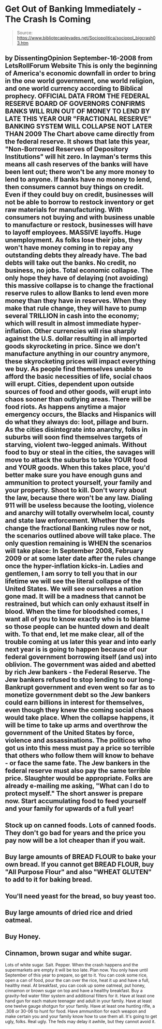 # Get Out of Banking Immediately - The Crash Is Coming

> Source: https://www.bibliotecapleyades.net/Sociopolitica/sociopol_bigcrash03.htm

by
DissentingOpinion
September-16-2008
from
LetsRollForum Website
This is only the beginning of America's economic
downfall in order to bring in the
one
world government,
one world religion, and
one world currency according to Biblical prophecy.
OFFICIAL DATA FROM
THE FEDERAL RESERVE BOARD OF GOVERNORS
CONFIRMS BANKS WILL RUN OUT OF MONEY TO LEND BY
LATE THIS YEAR
OUR "FRACTIONAL RESERVE" BANKING
SYSTEM WILL COLLAPSE NOT LATER THAN 2009
The Chart above came directly from the federal
reserve.
It shows that late this year,
"Non-Borrowed Reserves of Depository Institutions" will hit zero.
In layman's terms this means all cash reserves of the banks will have been
lent out; there won't be any more money to lend to anyone.
If banks have no money to lend, then consumers cannot buy things on credit.
Even if they could buy on credit, businesses will not be able to borrow to
restock inventory or get raw materials for manufacturing. With consumers not
buying and with business unable to manufacture or restock, businesses will
have to layoff employees. MASSIVE layoffs. Huge unemployment.
As folks lose their jobs, they won't have money coming in to repay any
outstanding debts they already have. The bad debts will take out the banks.
No credit, no business, no jobs. Total economic collapse.
The only hope they have of delaying (not avoiding) this massive collapse is
to change the fractional reserve rules to allow Banks to lend even more
money than they have in reserves.
When they make that rule change, they will have to pump several TRILLION in
cash into the economy; which will result in almost immediate
hyper-inflation. Other currencies will rise sharply against the U.S. dollar
resulting in all imported goods skyrocketing in price. Since we don't
manufacture anything in our country anymore, these skyrocketing prices will
impact everything we buy.
As people find themselves unable to afford the basic necessities of life,
social chaos will erupt.
Cities, dependent upon outside sources of food and other goods, will erupt
into chaos sooner than outlying areas. There will be food riots. As happens
anytime a major emergency occurs, the Blacks and Hispanics will do what they
always do: loot, pillage and burn.
As the cities disintegrate into anarchy, folks in suburbs will soon find
themselves targets of starving, violent two-legged animals. Without food to
buy or steal in the cities, the savages will move to attack the suburbs to
take YOUR food and YOUR goods.
When this takes place, you'd better make sure you have enough guns and
ammunition to protect yourself, your family and your property. Shoot to
kill. Don't worry about the law, because there won't be any law.
Dialing 911 will be useless because the looting, violence and anarchy will
totally overwhelm local, county and state law enforcement.
Whether the feds change the fractional Banking rules now or not, the
scenarios outlined above will take place. The only question remaining is
WHEN the scenarios will take place: In September 2008, February 2009 or at
some later date after the rules change once the hyper-inflation kicks-in.
Ladies and gentlemen, I am sorry to tell you that in our lifetime we will
see the literal collapse of the United States. We will see ourselves
a nation gone mad. It will be a madness that cannot be restrained, but which
can only exhaust itself in blood.
When the time for bloodshed comes, I want all of you to know exactly who is
to blame so those people can be hunted down and dealt with. To that end, let
me make clear, all of the trouble coming at us later this year and into
early next year is is going to happen because of our federal government
borrowing itself (and us) into oblivion.
The government was aided and abetted by rich Jew bankers -
the
Federal Reserve. The Jew bankers refused to stop lending to our
long-Bankrupt government and even went so far as to monetize government debt
so the Jew bankers could earn billions in interest for themselves, even
though they knew the coming social chaos would take place.
When the collapse happens, it will be time to take up arms and overthrow the
government of the United States by force, violence and assassinations. The
politicos who got us into this mess must pay a price so terrible that others
who follow them will know to behave - or face the same fate.
The Jew bankers in the federal reserve must also pay the same terrible
price. Slaughter would be appropriate.
Folks are already e-mailing me asking,
"What can I do to protect myself."
The short answer is prepare now. Start
accumulating food to feed yourself and your family for upwards of a full
year!
-
Stock up on canned foods. Lots of canned
foods. They don't go bad for years and the price you pay now will be
a lot cheaper than if you wait.
-
Buy large amounts of BREAD FLOUR to bake
your own bread. If you cannot get BREAD FLOUR, buy "All Purpose
Flour" and also "WHEAT GLUTEN" to add to it for baking bread.
-
You'll need yeast for the bread, so buy
yeast too.
-
Buy large amounts of dried rice and
dried oatmeal.
-
Buy Honey.
-
Cinnamon, brown sugar and white sugar.
-
Lots of white sugar. Salt. Pepper.
When the crash happens and the supermarkets are
empty it will be too late. Plan now. You only have until September of this
year to prepare, so get to it. You can cook some rice, open a can of food,
pour the can over the rice, heat it up and have a full, healthy meal.
At breakfast, you can cook up some oatmeal, put honey, cinnamon or brown
sugar on top and have a healthy breakfast. Buy a gravity-fed water filter
system and additional filters for it.
Have at least one hand gun for each mature teenager and adult in your
family. Have at least one twelve gauge shotgun for your family. Have at
least one hunting rifle, a .308 or 30-06 to hunt for food. Have ammunition
for each weapon and make certain you and your family know how to use them
all.
It's going to get ugly, folks. Real ugly.
The feds may delay it awhile, but they cannot
avoid it.
